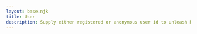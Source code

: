 ```yaml
---
layout: base.njk
title: User
description: Supply either registered or anonymous user id to unleash Miso's personalization magic.
---
```

